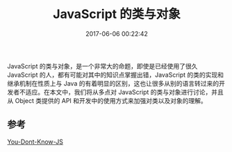 ﻿---
title: JavaScript 的类与对象
date: 2017-06-06 00:22:42
categories: coding
tags:
  - JavaScript
---

JavaScript 的类与对象，是一个非常大的命题，即使是已经使用了很久 JavaScript 的人，都有可能对其中的知识点掌握出错，JavaScript 的类的实现和继承机制在性质上与 Java 的有着明显的区别，这也让很多从别的语言转过来的开发者不适应。在本文中，我们将从多点对 JavaScript 的类与对象进行讨论，并且从 Object 类提供的 API 和开发中的使用方式来加强对类以及对象的理解。

<!--more-->









## 参考

[You-Dont-Know-JS](https://github.com/getify/You-Dont-Know-JS)

